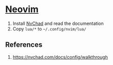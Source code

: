 # [Neovim](https://github.com/neovim/neovim)

1. Install [NvChad](https://nvchad.com/docs/quickstart/install) and read the documentation
2. Copy `lua/*` to `~/.config/nvim/lua/`

## References

1. https://nvchad.com/docs/config/walkthrough
